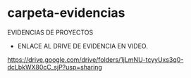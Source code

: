 # carpeta-evidencias
EVIDENCIAS DE PROYECTOS

* ENLACE AL DRIVE DE EVIDENCIA EN VIDEO.

https://drive.google.com/drive/folders/1jLmNU-tcyyUxs3q0-dcLbkWX80cC_sjP?usp=sharing
